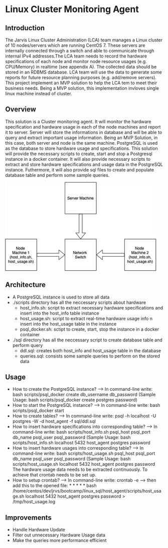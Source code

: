 # Linux Cluster Monitoring Agent

## Introduction
The Jarvis Linux Cluster Administration (LCA) team manages a Linux cluster of 10 nodes/servers which are running CentOS 7. These servers are internally connected through a switch and able to communicate through internal IPv4 addresses.The LCA team needs to record the hardware specifications of each node and monitor node resource usages (e.g. CPU/Memory) in realtime (see appendix A). The collected data should be stored in an RDBMS database. LCA team will use the data to generate some reports for future resource planning purposes (e.g. add/remove servers). This project implement an MVP solution to help the LCA tem to meet their business needs. Being a MVP solution, this implementation invloves single linux machine instead of cluster.

## Overview
This solution is a Cluster monitoring agent. It will monitor the hardware specification and hardware usage in each of the node machines and report it to server. Server will store the informations in database and will be able to query and extract important usage information. Being an MVP Solution, in this case, both server and node is the same machine. PostgreSQL is used as the database to store hardware usage and specifications. This solution will provide the necessary scripts to create, start and stop a Postgresql instance in a docker container. It will also provide necessary scripts to extract and store hardware specifications and usage data in the PostgreSQL instance. Futhermore, it will also provide sql files to create and populate database table and perform some sample queries.

![cluster image](./assets/cluster_image.png)  
## Architecture
* A PostgreSQL instance is used to store all data
* ./scripts directory has all the neccessary scripts about hardware
	* host_info.sh: script to extract necessary hardware specifications and insert into the host_info table instance
	* host_usage.sh: script to extract real-time hardware usage info n insert into the host_usage table in the instance
	* psql_docker.sh: sctipt to create, start, stop the instance in a docker container
* ./sql directory has all the neccessary script to create database table and perform query
	* ddl.sql: creates both host_info and host_usage table in the database
	* queries.sql: consists some sample queries to perform on the stored data
## Usage
* How to create the PostgreSQL instance?
--> In command-line write:  bash scripts/psql_docker create db_username db_password (Sample Usage: bash scripts/psql_docker create postgres password) 
* How to start the PostgreSQL instance?
--> In command-line write:  bash scripts/psql_docker start
* How to create tables?
--> In command-line write:  psql -h localhost -U postgres -W -d host_agent -f sql/ddl.sql
* How to insert hardware specifications into corresponding table?
--> In command-line write:  bash scripts/host_info.sh psql_host psql_port db_name psql_user psql_password (Sample Usage: bash scripts/host_info.sh localhost 5432 host_agent postgres password
* How to insert hardware usages into corresponding table?
--> In command-line write:  bash scripts/host_usage.sh psql_host psql_port db_name psql_user psql_password (Sample Usage: bash scripts/host_usage.sh localhost 5432 host_agent postgres password
The hardware usage data needs to be extracted continuously. To achieve that crontab needs to be set up.
* How to setup crontab?
--> In command-line write: crontab -e
--> then add this to the opened file: * * * * * bash /home/centos/dev/jrvs/bootcamp/linux_sql/host_agent/scripts/host_usage.sh localhost 5432 host_agent postgres password > /tmp/host_usage.log

## Improvements
* Handle Hardware Update
* Filter out unnecessary Hardware Usage data
* Make the queries more performance efficient  

